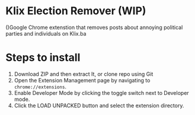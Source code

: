 # Klix Election Remover (WIP)
()Google Chrome extenstion that removes posts about annoying political parties and individuals on Klix.ba

# Steps to install
1. Download ZIP and then extract It, or clone repo using Git
2. Open the Extension Management page by navigating to `chrome://extensions`.
3. Enable Developer Mode by clicking the toggle switch next to Developer mode.
4. Click the LOAD UNPACKED button and select the extension directory.


